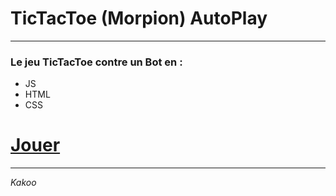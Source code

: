 # TicTacToe (Morpion) AutoPlay
___

### Le jeu TicTacToe contre un Bot en :
- JS
- HTML
- CSS

# [Jouer](https://Kakoo28.github.io/TicTacToe-BOT/)

___

*Kakoo*
